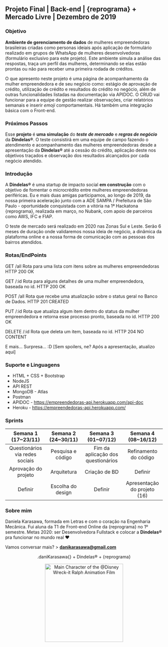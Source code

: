 <h2>Projeto Final | Back-end | {reprograma} + Mercado Livre | Dezembro de 2019</h2>

<h3>Objetivo</h3>

<b>Ambiente de gerenciamento de dados</b> de mulheres empreendedoras brasileiras criadas como personas ideiais após aplicação de formulário realizado em grupos de WhatsApp de mulheres desenvolvedoras (formulário exclusivo para este projeto). Este ambiente simula a análise das respostas, traça um perfil das mulheres, determinando se elas estão prontas ou não para receber uma primeira rodada de créditos. 

O que apresento neste projeto é uma página de acompanhamento da mulher empreendedora e de seu negócio como: estágio de aprovação de crédito, utilização de crédito e resultados do crédito no negócio, além de outras funcionalidades listadas na documentação via APIDOC. O CRUD vai funcionar para a equipe de gestão realizar observações, criar relatórios semanais e inserir <i>emoji</i> comportamentais. Há também uma integração básica com o Front-end. 

<h3>Próximos Passos</h3>

Esse <b>projeto</b> é <b>uma simulação</b> do <i><b>teste de mercado</i></b> e <i><b>regras de negócio</i></b> da <b>Dindelas®</b>. O teste consistirá em uma equipe de campo fazendo o atendimento e acompanhamento das mulheres empreendedoras desde a apresentação da <b>Dindelas®</b> até a cessão do crédito, aplicação deste nos objetivos traçados e observação dos resultados alcançados por cada negócio atendido. 

<h3>Introdução</h3>

A <b>Dindelas®</b> é uma startup de impacto social <b>em construção</b> com o objetivo de fomentar o microcrédito entre mulheres empreendedoras periféricas. Eu e mais duas amigas participamos, ao longo de 2019, da nossa primeira aceleração junto com a ADE SAMPA / Prefeitura de São Paulo - oportunidade conquistada com a vitória na 1ª Hackatona {reprograma}, realizada em março, no Nubank, com apoio de parceiros como AWS, IFC e FIAP. 

O teste de mercado será realizado em 2020 nas Zonas Sul e Leste. Serão 6 meses de duração onde validaremos nossa ideia de negócio, a dinâmica da plataforma online e a nossa forma de comunicação com as pessoas dos bairros atendidos. 

<h3>Rotas/EndPoints</h3>

GET /all
Rota para uma lista com itens sobre as mulheres empreendedoras
HTTP 200 OK

GET /:id
Rota para alguns detalhes de uma mulher empreendedora, baseada no id.
HTTP 200 OK

POST /all
Rota que recebe uma atualização sobre o status geral no Banco de Dados.
HTTP 201 CREATED

PUT /:id
Rota que atualiza algum item dentro do status da mulher empreendedora e retorna esse processo pronto, baseada no id.
HTTP 200 OK

DELETE /:id
Rota que deleta um item, baseada no id.
HTTP 204 NO CONTENT

E mais... Surpresa... :D [Sem spoilers, ne? Após a apresentação, atualizo aqui]

<h3>Suporte e Linguagens</h3>

* HTML + CSS + Bootstrap
* NodeJS
* API REST
* MongoDB - Atlas
* Postman 
* APIDOC - https://empreendedoras-api.herokuapp.com/api-doc
* Heroku - https://empreendedoras-api.herokuapp.com/ 

<h3>Sprints</h3>

| <center>Semana 1 (17~23/11)</center>             | <center>Semana 2 (24~30/11)</center> | <center>Semana 3 (01~07/12)</center>                | <center>Semana 4 (08~16/12)</center>     |
|---------------------------------|---------------------|------------------------------------|-------------------------|
| <center>Questionários via redes sociais</center> | <center>Pesquisa e código</center>   | <center>Fim da aplicação dos questionários</center> | <center>Refinamento do código</center>   |
| <center>Aprovação do projeto</center>            | <center>Arquitetura</center>         | <center>Criação de BD</center>                      | <center>Definir</center>                        |
| <center>Definir</center>                                | <center>Escolha do design</center>   | <center>Definir</center>                                    | <center>Apresentação do projeto (16)</center> |

<h3>Sobre mim</h3>

Daniela Karasawa, formada em Letras e com o coração na Engenharia Mecânica. Fui aluna da T1 de Front-end Online da {reprograma} no 1º semestre. Metas 2020: ser Desenvolvedora Fullstack e colocar a <b>Dindelas®</b> pra funcionar no mundo real ♥

Vamos conversar mais? > <b>danikarasawa@gmail.com</b>

<p align="center">.daniKarasawa{} + Dindelas® + {reprograma}</p>

<p align="center"><img src="https://media1.tenor.com/images/0feee3b548da0dcc30a7a35f2167f650/tenor.gif?itemid=13517870" width="250" title="Vanellope" alt="Main Character of the @Disney Wreck-it Ralph Animation Film"></p>